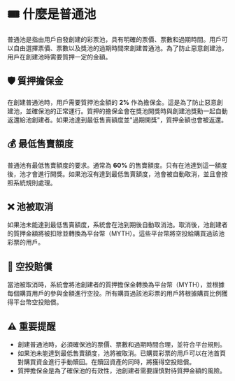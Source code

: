 # 🎟️ 什麼是普通池

普通池是指由用戶自發創建的彩票池，具有明確的票價、票數和過期時間。用戶可以自由選擇票價、票數以及獎池的過期時間來創建普通池。為了防止惡意創建池，用戶在創建池時需要質押一定的金額。

## 🛡️ 質押擔保金

在創建普通池時，用戶需要質押池金額的 **2%** 作為擔保金。這是為了防止惡意創建池，並確保池的正常運行。質押的擔保金會在獎池開獎時與創建池獎勳一起自動返還給池創建者。如果池達到最低售賣額度並"過期開獎"，質押金額也會被返還。

## 💰 最低售賣額度

普通池有最低售賣額度的要求。通常為 **60%** 的售賣額度。只有在池達到這一額度後，池才會進行開獎。如果池沒有達到最低售賣額度，池會被自動取消，並且會按照系統規則處理。

## ❌ 池被取消

如果池未能達到最低售賣額度，系統會在池到期後自動取消池。取消後，池創建者的質押金額將被扣除並轉換為平台幣（MYTH）。這些平台幣將空投給購買過該池彩票的用戶。

## 🎁 空投賠償

當池被取消時，系統會將池創建者的質押擔保金轉換為平台幣（MYTH），並根據每個購買用戶的參與金額進行空投。所有購買過該池彩票的用戶將根據購買比例獲得平台幣空投賠償。

## ⚠️ 重要提醒

- 創建普通池時，必須確保池的票價、票數和過期時間合理，並符合平台規則。
- 如果池未能達到最低售賣額度，池將被取消。已購買彩票的用戶可以在池首頁對購買資金進行手動贖回。在贖回資產的同時，將獲得空投賠償。
- 質押擔保金是為了確保池的有效性，池創建者需要謹慎對待質押金額的風險。